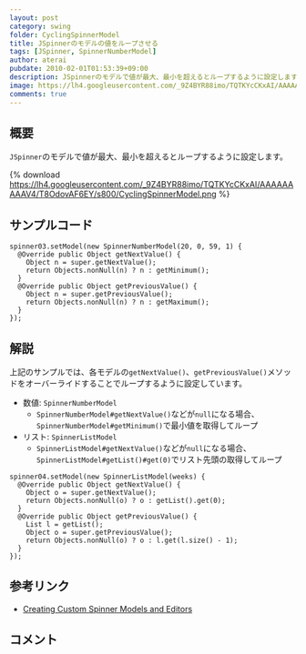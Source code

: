 ```yaml
---
layout: post
category: swing
folder: CyclingSpinnerModel
title: JSpinnerのモデルの値をループさせる
tags: [JSpinner, SpinnerNumberModel]
author: aterai
pubdate: 2010-02-01T01:53:39+09:00
description: JSpinnerのモデルで値が最大、最小を超えるとループするように設定します。
image: https://lh4.googleusercontent.com/_9Z4BYR88imo/TQTKYcCKxAI/AAAAAAAAAV4/T8OdovAF6EY/s800/CyclingSpinnerModel.png
comments: true
---
```

## 概要
`JSpinner`のモデルで値が最大、最小を超えるとループするように設定します。

{% download https://lh4.googleusercontent.com/_9Z4BYR88imo/TQTKYcCKxAI/AAAAAAAAAV4/T8OdovAF6EY/s800/CyclingSpinnerModel.png %}

## サンプルコード
<pre class="prettyprint"><code>spinner03.setModel(new SpinnerNumberModel(20, 0, 59, 1) {
  @Override public Object getNextValue() {
    Object n = super.getNextValue();
    return Objects.nonNull(n) ? n : getMinimum();
  }
  @Override public Object getPreviousValue() {
    Object n = super.getPreviousValue();
    return Objects.nonNull(n) ? n : getMaximum();
  }
});
</code></pre>

## 解説
上記のサンプルでは、各モデルの`getNextValue()`、`getPreviousValue()`メソッドをオーバーライドすることでループするように設定しています。

- 数値: `SpinnerNumberModel`
    - `SpinnerNumberModel#getNextValue()`などが`null`になる場合、`SpinnerNumberModel#getMinimum()`で最小値を取得してループ
- リスト: `SpinnerListModel`
    - `SpinnerListModel#getNextValue()`などが`null`になる場合、`SpinnerListModel#getList()#get(0)`でリスト先頭の取得してループ

<!-- dummy comment line for breaking list -->

<pre class="prettyprint"><code>spinner04.setModel(new SpinnerListModel(weeks) {
  @Override public Object getNextValue() {
    Object o = super.getNextValue();
    return Objects.nonNull(o) ? o : getList().get(0);
  }
  @Override public Object getPreviousValue() {
    List l = getList();
    Object o = super.getPreviousValue();
    return Objects.nonNull(o) ? o : l.get(l.size() - 1);
  }
});
</code></pre>

## 参考リンク
- [Creating Custom Spinner Models and Editors](http://docs.oracle.com/javase/tutorial/uiswing/components/spinner.html#model)

<!-- dummy comment line for breaking list -->

## コメント
